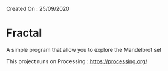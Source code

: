 Created On : 25/09/2020

# Fractal

A simple program that allow you to explore the Mandelbrot set

This project runs on Processing : https://processing.org/
